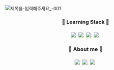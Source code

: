![제목을-입력해주세요_-001](https://user-images.githubusercontent.com/72931375/216500004-13d60fd9-bc85-49cc-84ea-a71098fe51e9.png)
<h3 align = "center">📕 Learning Stack 📕<h3>
<p align = "center"><img src="https://img.shields.io/badge/Python-3766AB?style=flat-square&logo=Python&logoColor=white"/ ></a>&nbsp
<img src="https://img.shields.io/badge/Java-007393?style=flat-square&logo=java&logoColor=white"/ ></a>&nbsp
<img src="https://img.shields.io/badge/SpringBoot-6DB33F?style=flat-square&logo=SpringBoot&logoColor=white"/ ></a>&nbsp
<img src="https://img.shields.io/badge/React-61DAFB?style=flat-square&logo=React&logoColor=white"/ ></a>&nbsp 
</p>


<h3 align = "center">💐 About me 💐<h3>
<p align = "center">
<a href = "https://sapphire-balance-b38.notion.site/Coding-Test-03384d33a86947698f48b45325e80e12"><img src="https://img.shields.io/badge/Notion-000000?style=flat-square&logo=Notion&logoColor=white"/ ></a>&nbsp </a>
<a href = "https://velog.io/@ho_vi"><img src="https://img.shields.io/badge/Velog-20C997?style=flat-square&logo=Velog&logoColor=white"/ ></a>&nbsp </a>
<a href="https://mail.google.com/mail/?view=cm&amp;fs=1&amp;to=dbsghdql55555@gmail.com" target="_blank"><img src="https://img.shields.io/badge/dbsghdql55555@gmail.com-EA4335?style=flat-square&logo=Gmail&logoColor=white"/ ></a>&nbsp </a>
</p>
